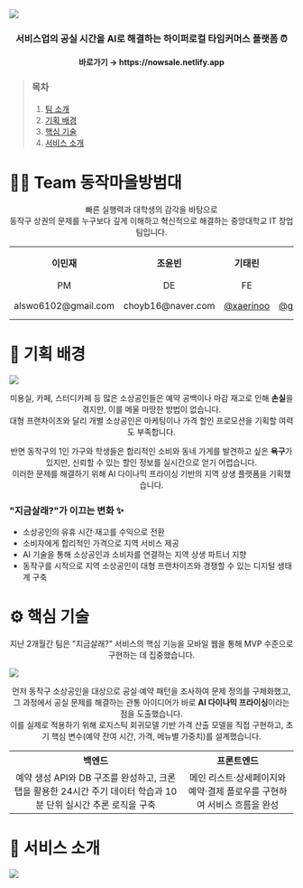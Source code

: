 <img src="https://github.com/user-attachments/assets/48b42d72-aaa4-4b76-b3ce-0311e64e8795" />

<div align="center">
    <h3>서비스업의 공실 시간을 AI로 해결하는 하이퍼로컬 타임커머스 플랫폼 ⏰</h3>
    <h4>바로가기 → https://nowsale.netlify.app</h4>
</div>

> ### 목차
> 1. <a href="https://github.com/Dongjak-Village-Guards/frontend?tab=readme-ov-file#-team-%EB%8F%99%EC%9E%91%EB%A7%88%EC%9D%84%EB%B0%A9%EB%B2%94%EB%8C%80">팀 소개</a>
> 2. <a href="https://github.com/Dongjak-Village-Guards/frontend?tab=readme-ov-file#-%EA%B8%B0%ED%9A%8D-%EB%B0%B0%EA%B2%BD">기획 배경</a>
> 3. <a href="https://github.com/Dongjak-Village-Guards/frontend?tab=readme-ov-file#%EF%B8%8F-%ED%95%B5%EC%8B%AC-%EA%B8%B0%EC%88%A0">핵심 기술</a>
> 4. <a href="https://github.com/Dongjak-Village-Guards/frontend?tab=readme-ov-file#%EF%B8%8F-%ED%95%B5%EC%8B%AC-%EA%B8%B0%EC%88%A0">서비스 소개</a>

<div>
  <h1>👷🏻 Team 동작마을방범대</h1>
  <div align="center">
    <p>빠른 실행력과 대학생의 감각을 바탕으로<br>동작구 상권의 문제를 누구보다 깊게 이해하고 혁신적으로 해결하는 중앙대학교 IT 창업 팀입니다.</p>
    <table>
      <tr>
        <th>이민재</th>
        <th>조윤빈</th>
        <th>기태린</th>
        <th>정건</th>
        <th>최서영</th>
        <th>최지원</th>
      </tr>
      <tr>
        <td align="center">PM</td>
        <td align="center">DE</td>
        <td align="center">FE</td>
        <td align="center">FE</td>
        <td align="center">BE</td>
        <td align="center">BE</td>
      </tr>
      <tr>
        <td align="center">alswo6102@gmail.com</td>
        <td align="center">choyb16@naver.com</td>
        <td align="center"><a href="https://github.com/xaerinoo"/>@xaerinoo</a></td>
        <td align="center"><a href="https://github.com/gun587330"/>@gun587330</a></td>
        <td align="center"><a href="https://github.com/dallaechoi"/>@dallaechoi</a></td>
        <td align="center"><a href="https://github.com/ji-circle"/>@ji-circle</a></td>
      </tr>
    </table>
  </div>
</div>

<div>
  <h1>🧭 기획 배경</h1>
  <img src="https://github.com/user-attachments/assets/1ce8c6df-b17f-4a42-a328-ac177b06547c" />
  <p align="center">미용실, 카페, 스터디카페 등 많은 소상공인들은 예약 공백이나 마감 재고로 인해 <strong>손실</strong>을 겪지만, 이를 메울 마땅한 방법이 없습니다.<br>대형 프랜차이즈와 달리 개별 소상공인은 마케팅이나 가격 할인 프로모션을 기획할 여력도 부족합니다.</p>
  <p align="center">반면 동작구의 1인 가구와 학생들은 합리적인 소비와 동네 가게를 발견하고 싶은 <strong>욕구</strong>가 있지만, 신뢰할 수 있는 할인 정보를 실시간으로 얻기 어렵습니다.<br>이러한 문제를 해결하기 위해 AI 다이나믹 프라이싱 기반의 지역 상생 플랫폼을 기획했습니다.</p>
  <h3>"지금살래?"가 이끄는 변화 ✨</h3>
  <ul>
    <li>소상공인의 유휴 시간·재고를 수익으로 전환</li>
    <li>소비자에게 합리적인 가격으로 지역 서비스 제공</li>
    <li>AI 기술을 통해 소상공인과 소비자를 연결하는 지역 상생 파트너 지향</li>
    <li>동작구를 시작으로 지역 소상공인이 대형 프랜차이즈와 경쟁할 수 있는 디지털 생태계 구축</li>
  </ul>
</div>

<div>
  <h1>⚙️ 핵심 기술</h1>
  <p align="center">지난 2개월간 팀은 "지금살래?" 서비스의 핵심 기능을 모바일 웹을 통해 MVP 수준으로 구현하는 데 집중했습니다.</p>
  <img src="https://github.com/user-attachments/assets/4e0fdc9e-7a47-4b2a-95a6-749a12bcef1b" />
  <p align="center">먼저 동작구 소상공인을 대상으로 공실·예약 패턴을 조사하여 문제 정의를 구체화했고,<br>그 과정에서 공실 문제를 해결하는 관통 아이디어가 바로 <strong>AI 다이나믹 프라이싱</strong>이라는 점을 도출했습니다.<br>이를 실제로 적용하기 위해 로지스틱 회귀모델 기반 가격 산출 모델을 직접 구현하고, 초기 핵심 변수(예약 잔여 시간, 가격, 메뉴별 가중치)를 설계했습니다.</p>
  <table>
      <tr>
        <th>백엔드</th>
        <th>프론트엔드</th>
      </tr>
      <tr>
        <td align="center">예약 생성 API와 DB 구조를 완성하고, 크론탭을 활용한 24시간 주기 데이터 학습과 10분 단위 실시간 추론 로직을 구축</td>
        <td align="center">메인 리스트·상세페이지와 예약·결제 플로우를 구현하여 서비스 흐름을 완성</td>
      </tr>
  </table>
</div>

<div>
  <h1>📱 서비스 소개</h1>
  <img src="https://github.com/user-attachments/assets/a447793a-debe-438f-8a24-3423d1b12be2" />
</div>
